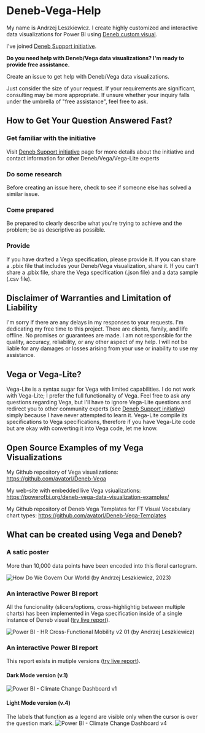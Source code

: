 # Deneb-Vega-Help

My name is Andrzej Leszkiewicz. I create highly customized and interactive data visualizations for Power BI using [Deneb custom visual](https://deneb-viz.github.io/).

I've joined [Deneb Support initiative](https://deneb-viz.github.io/support).

**Do you need help with Deneb/Vega data visualizations? I'm ready to provide free assistance.**

Create an issue to get help with Deneb/Vega data visualizations.

Just consider the size of your request. If your requirements are significant, consulting may be more appropriate.
If unsure whether your inquiry falls under the umbrella of "free assistance", feel free to ask.

## How to Get Your Question Answered Fast?

### Get familiar with the initiative

Visit [Deneb Support initiative](https://deneb-viz.github.io/support) page for more details about the initiative and contact information for other Deneb/Vega/Vega-Lite experts

### Do some research
Before creating an issue here, check to see if someone else has solved a similar issue.

### Come prepared
Be prepared to clearly describe what you're trying to achieve and the problem; be as descriptive as possible.

### Provide
If you have drafted a Vega specification, please provide it. If you can share a .pbix file that includes your Deneb/Vega visualization, share it. If you can't share a .pbix file, share the Vega specification (.json file) and a data sample (.csv file).

## Disclaimer of Warranties and Limitation of Liability

I'm sorry if there are any delays in my responses to your requests. I'm dedicating my free time to this project. There are clients, family, and life offline. No promises or guarantees are made. I am not responsible for the quality, accuracy, reliability, or any other aspect of my help. I will not be liable for any damages or losses arising from your use or inability to use my assistance.

## Vega or Vega-Lite?

Vega-Lite is a syntax sugar for Vega with limited capabilities. I do not work with Vega-Lite; I prefer the full functionality of Vega.
Feel free to ask any questions regarding Vega, but I'll have to ignore Vega-Lite questions and redirect you to other community experts (see [Deneb Support initiative](https://deneb-viz.github.io/support)) simply because I have never attempted to learn it.
Vega-Lite compile its specifications to Vega specifications, therefore if you have Vega-Lite code but are okay with converting it into Vega code, let me know.

## Open Source Examples of my Vega Visualizations

My Github repository of Vega visualizations: https://github.com/avatorl/Deneb-Vega

My web-site with embedded live Vega vsiualizations: https://powerofbi.org/deneb-vega-data-visualization-examples/

My Github repository of Deneb Vega Templates for FT Visual Vocabulary chart types: https://github.com/avatorl/Deneb-Vega-Templates

## What can be created using Vega and Deneb?

### A satic poster

More than 10,000 data points have been encoded into this floral cartogram.

![How Do We Govern Our World (by Andrzej Leszkiewicz, 2023)](https://github.com/avatorl/Deneb-Vega-Help/assets/59934292/b6b85bd9-6d0a-4ece-885f-013403c01d02)

### An interactive Power BI report

All the funcionality (slicers/options, cross-highlightig between multiple charts) has been implemented in Vega specification inside of a single instance of Deneb visual ([try live report](https://app.powerbi.com/view?r=eyJrIjoiNzZmOGVlNmItZGNiNC00NGQzLTk1ZmEtYjFlYzA5MDQzZTFiIiwidCI6IjYzNjBkMTZhLTk3MWQtNGQzMC1hOWE5LTdiY2I0ODUzMDhlMSIsImMiOjl9)).

![Power BI - HR Cross-Functional Mobility v2 01 (by Andrzej Leszkiewicz)](https://github.com/avatorl/Deneb-Vega-Help/assets/59934292/0740e6f6-c5b3-4009-8745-94ac344d3d3a)

### An interactive Power BI report

This report exists in mutiple versions ([try live report](https://app.powerbi.com/view?r=eyJrIjoiOWUwOTQ3MzktY2ZkNS00MTI3LWE4NGItMzlkYjAyMDNjOTBlIiwidCI6IjYzNjBkMTZhLTk3MWQtNGQzMC1hOWE5LTdiY2I0ODUzMDhlMSIsImMiOjl9)).

#### Dark Mode version (v.1)

![Power BI - Climate Change Dashboard v1](https://github.com/avatorl/Deneb-Vega-Help/assets/59934292/62606ad1-b426-472d-a526-be410b9f0e00)

#### Light Mode version (v.4)

The labels that function as a legend are visible only when the cursor is over the question mark.
![Power BI - Climate Change Dashboard v4](https://github.com/avatorl/Deneb-Vega-Help/assets/59934292/4fd2abfa-b12d-4043-a4cd-00a241feda29)

